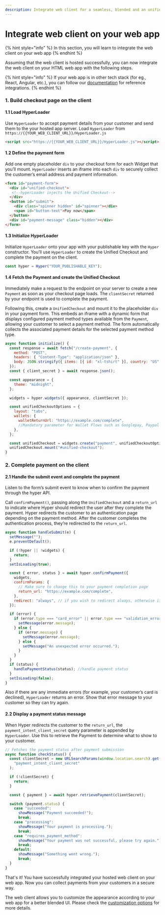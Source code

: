 ```yaml
---
description: Integrate web client for a seamless, blended and an unified payment experience
---
```


# Integrate web client on your web app

{% hint style="info" %}
In this section, you will learn to integrate the web client on your web app
{% endhint %}

Assuming that the web client is hosted successfully, you can now integrate the web client on your HTML web app with the following steps.&#x20;

{% hint style="info" %}
If your web app is in other tech stack (for eg., React, Angular, etc.), you can follow our [documentation](http://127.0.0.1:5000/o/JKqEWJaaVJcFy28N5Z3d/s/kf7BGdsPkCw9nalhAIlE/) for reference integrations.
{% endhint %}

### 1. Build checkout page on the client <a href="#2-build-checkout-page-on-the-client" id="2-build-checkout-page-on-the-client"></a>

#### 1.1 Load HyperLoader <a href="#21-load-hyperloader" id="21-load-hyperloader"></a>

Use `HyperLoader` to accept payment details from your customer and send them to the your hosted app server. Load `HyperLoader` from `https://{{YOUR_WEB_CLIENT_URL}}/HyperLoader.js`

```html
<script src="https://{{YOUR_WEB_CLIENT_URL}}/HyperLoader.js"></script>
```

#### 1.2 Define the payment form <a href="#22-define-the-payment-form" id="22-define-the-payment-form"></a>

Add one empty placeholder `div` to your checkout form for each Widget that you’ll mount. `HyperLoader` inserts an iframe into each `div` to securely collect the customer’s email address and payment information.

```html
<form id="payment-form">
  <div id="unified-checkout">
   <!--hyperLoader injects the Unified Checkout-->
  </div>
  <button id="submit">
    <div class="spinner hidden" id="spinner"></div>
    <span id="button-text">Pay now</span>
  </button>
  <div id="payment-message" class="hidden"></div>
</form>
```

#### 1.3 Initialize HyperLoader <a href="#23-initialize-hyperloader" id="23-initialize-hyperloader"></a>

Initialize `HyperLoader` onto your app with your publishable key with the `Hyper` constructor. You’ll use `HyperLoader` to create the Unified Checkout and complete the payment on the client.&#x20;

```javascript
const hyper = Hyper("YOUR_PUBLISHABLE_KEY");
```

#### 1.4 Fetch the Payment and create the Unified Checkout <a href="#24-fetch-the-payment-and-create-the-unified-checkout" id="24-fetch-the-payment-and-create-the-unified-checkout"></a>

Immediately make a request to the endpoint on your server to create a new `Payment` as soon as your checkout page loads. The `clientSecret` returned by your endpoint is used to complete the payment.

Following this, create a `UnifiedCheckout` and mount it to the placeholder `div` in your payment form. This embeds an iframe with a dynamic form that displays configured payment method types available from the `Payment`, allowing your customer to select a payment method. The form automatically collects the associated payment details for the selected payment method type.

```javascript
async function initialize() {
  const response = await fetch("/create-payment", {
    method: "POST",
    headers: { "Content-Type": "application/json" },
    body: JSON.stringify({ items: [{ id: "xl-tshirt" }], country: "US" }),
  });
  const { client_secret } = await response.json();

  const appearance = {
    theme: "midnight",
  };

  widgets = hyper.widgets({ appearance, clientSecret });

  const unifiedCheckoutOptions = {
    layout: "tabs",
    wallets: {
      walletReturnUrl: "https://example.com/complete",
      //Mandatory parameter for Wallet Flows such as Googlepay, Paypal and Applepay
    },
  };

  const unifiedCheckout = widgets.create("payment", unifiedCheckoutOptions);
  unifiedCheckout.mount("#unified-checkout");
}
```

### 2. Complete payment on the client <a href="#3-complete-payment-on-the-client" id="3-complete-payment-on-the-client"></a>

#### 2.1 Handle the submit event and complete the payment <a href="#31-handle-the-submit-event-and-complete-the-payment" id="31-handle-the-submit-event-and-complete-the-payment"></a>

Listen to the form’s submit event to know when to confirm the payment through the hyper API.

Call `confirmPayment()`, passing along the `UnifiedCheckout` and a `return_url` to indicate where Hyper should redirect the user after they complete the payment. Hyper redirects the customer to an authentication page depending on the payment method. After the customer completes the authentication process, they’re redirected to the `return_url`.

```javascript
async function handleSubmit(e) {
  setMessage("");
  e.preventDefault();

  if (!hyper || !widgets) {
    return;
  }
  setIsLoading(true);

  const { error, status } = await hyper.confirmPayment({
    widgets,
    confirmParams: {
      // Make sure to change this to your payment completion page
      return_url: "https://example.com/complete",
    },
    redirect: "always", // if you wish to redirect always, otherwise it is defaulted to "if_required"
  });

  if (error) {
    if (error.type === "card_error" || error.type === "validation_error") {
      setMessage(error.message);
    } else {
      if (error.message) {
        setMessage(error.message);
      } else {
        setMessage("An unexpected error occurred.");
      }
    }
  }
  if (status) {
    handlePaymentStatus(status); //handle payment status
  }
  setIsLoading(false);
}
```

Also if there are any immediate errors (for example, your customer’s card is declined), `HyperLoader` returns an error. Show that error message to your customer so they can try again.

#### 2.2 Display a payment status message <a href="#32-display-a-payment-status-message" id="32-display-a-payment-status-message"></a>

When Hyper redirects the customer to the `return_url`, the `payment_intent_client_secret` query parameter is appended by `HyperLoader`. Use this to retrieve the Payment to determine what to show to your customer.

```javascript
// Fetches the payment status after payment submission
async function checkStatus() {
  const clientSecret = new URLSearchParams(window.location.search).get(
    "payment_intent_client_secret"
  );

  if (!clientSecret) {
    return;
  }

  const { payment } = await hyper.retrievePayment(clientSecret);

  switch (payment.status) {
    case "succeeded":
      showMessage("Payment succeeded!");
      break;
    case "processing":
      showMessage("Your payment is processing.");
      break;
    case "requires_payment_method":
      showMessage("Your payment was not successful, please try again.");
      break;
    default:
      showMessage("Something went wrong.");
      break;
  }
}
```

That's it! You have successfully integrated your hosted web client on your web app. Now you can collect payments from your customers in a secure way.

The web client allows you to customize the appearance according to your web app for a better blended UI. Please check the [customization options](../../../../hyperswitch-cloud/integration-guide/web/customization.md) for more details.&#x20;


